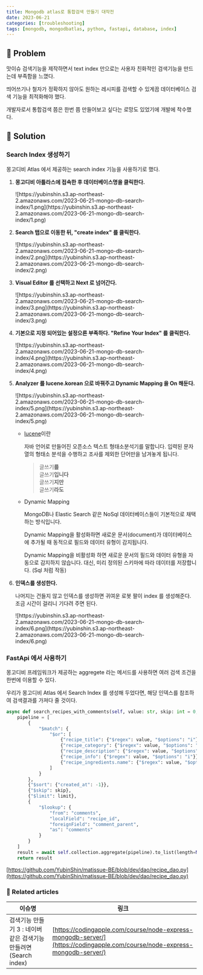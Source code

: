 ```yaml
---
title: Mongodb atlas로 통합검색 만들기 대작전
date: 2023-06-21
categories: [troubleshooting]
tags: [mongodb, mongodbatlas, python, fastapi, database, index]
---
```


## 🤔 Problem

맛이슈 검색기능을 제작하면서 text index 만으로는 사용자 친화적인 검색기능을 만드는데 부족함을 느꼈다.

띄어쓰기나 철자가 정확하지 않아도 원하는 레시피를 검색할 수 있게끔 데이터베이스 검색 기능을 최적화해야 했다.

개발자로서 통합검색 쯤은 한번 쯤 만들어보고 싶다는 로망도 있었기에 개발에 착수했다.


## 🌱 Solution

### Search Index 생성하기

몽고디비 Atlas 에서 제공하는 search index 기능을 사용하기로 했다.

1. **몽고디비 아틀라스에 접속한 후 데이터베이스명을 클릭한다.**

   <div markdown="block" style="width: 80%;">
   ![https://yubinshin.s3.ap-northeast-2.amazonaws.com/2023-06-21-mongo-db-search-index/1.png](https://yubinshin.s3.ap-northeast-2.amazonaws.com/2023-06-21-mongo-db-search-index/1.png)
   </div>

2. **Search 탭으로 이동한 뒤, "create index" 를 클릭한다.**

    <div markdown="block" style="width: 80%;">
    ![https://yubinshin.s3.ap-northeast-2.amazonaws.com/2023-06-21-mongo-db-search-index/2.png](https://yubinshin.s3.ap-northeast-2.amazonaws.com/2023-06-21-mongo-db-search-index/2.png)
    </div>

3. **Visual Editor 를 선택하고 Next 로 넘어간다.**

    <div markdown="block" style="width: 80%;">
    ![https://yubinshin.s3.ap-northeast-2.amazonaws.com/2023-06-21-mongo-db-search-index/3.png](https://yubinshin.s3.ap-northeast-2.amazonaws.com/2023-06-21-mongo-db-search-index/3.png)
    </div>

4. **기본으로 지정 되어있는 설정으론 부족하다. "Refine Your Index" 를 클릭한다.**

    <div markdown="block" style="width: 80%;">
    ![https://yubinshin.s3.ap-northeast-2.amazonaws.com/2023-06-21-mongo-db-search-index/4.png](https://yubinshin.s3.ap-northeast-2.amazonaws.com/2023-06-21-mongo-db-search-index/4.png)
    </div>

5. **Analyzer 를 lucene.korean 으로 바꿔주고 Dynamic Mapping 을 On 해둔다.**

    <div markdown="block" style="width: 80%;">
    ![https://yubinshin.s3.ap-northeast-2.amazonaws.com/2023-06-21-mongo-db-search-index/5.png](https://yubinshin.s3.ap-northeast-2.amazonaws.com/2023-06-21-mongo-db-search-index/5.png)
    </div>

    - [lucene](https://ko.wikipedia.org/wiki/%EC%95%84%ED%8C%8C%EC%B9%98_%EB%A3%A8%EC%94%AC)이란

        자바 언어로 만들어진 오픈소스 텍스트 형태소분석기를 말합니다.
        입력된 문자열의 형태소 분석을 수행하고 조사를 제외한 단어만을 남겨놓게 됩니다.

        > 글쓰기**를** <br/>
        > 글쓰기**입니다** <br/>
        > 글쓰기**지만** <br/>
        > 글쓰기**라도** <br/>


    - Dynamic Mapping

        MongoDB나 Elastic Search 같은 NoSql 데이터베이스들이 기본적으로 채택하는 방식입니다.
        
        Dynamic Mapping을 활성화하면 새로운 문서(document)가 데이터베이스에 추가될 때 동적으로 필드와 데이터 유형이 감지됩니다. 

        Dynamic Mapping을 비활성화 하면 새로운 문서의 필드와 데이터 유형을 자동으로 감지하지 않습니다. 대신, 미리 정의된 스키마에 따라 데이터를 저장합니다. (Sql 처럼 작동)

6. **인덱스를 생성한다.**

    나머지는 건들지 않고 인덱스를 생성하면 귀여운 로봇 팔이 index 를 생성해준다. 조금 시간이 걸리니 기다려 주면 된다.

    <div markdown="block" style="width: 80%;">
    ![https://yubinshin.s3.ap-northeast-2.amazonaws.com/2023-06-21-mongo-db-search-index/6.png](https://yubinshin.s3.ap-northeast-2.amazonaws.com/2023-06-21-mongo-db-search-index/6.png)
    </div>

### FastApi 에서 사용하기

몽고디비 프레임워크가 제공하는 aggregete 라는 메서드를 사용하면 여러 검색 조건을 한번에 이용할 수 있다.

우리가 몽고디비 Atlas 에서 Search Index 를 생성해 두었다면, 해당 인덱스를 참조하여 검색결과를 가져다 줄 것이다.

```python
async def search_recipes_with_comments(self, value: str, skip: int = 0, limit: int = 160):
    pipeline = [
        {
            "$match": {
                "$or": [
                    {"recipe_title": {"$regex": value, "$options": "i"}},
                    {"recipe_category": {"$regex": value, "$options": "i"}},
                    {"recipe_description": {"$regex": value, "$options": "i"}},
                    {"recipe_info": {"$regex": value, "$options": "i"}},
                    {"recipe_ingredients.name": {"$regex": value, "$options": "i"}},
                ]
            }
        },
        {"$sort": {"created_at": -1}},
        {"$skip": skip},
        {"$limit": limit},
        {
            "$lookup": {
                "from": "comments",
                "localField": "recipe_id",
                "foreignField": "comment_parent",
                "as": "comments"
            }
        }
    ]
    result = await self.collection.aggregate(pipeline).to_list(length=None)
    return result
```

[https://github.com/YubinShin/matissue-BE/blob/dev/dao/recipe_dao.py](https://github.com/YubinShin/matissue-BE/blob/dev/dao/recipe_dao.py)



### 📎 Related articles

| 이슈명                                                          | 링크                                                                                                                       |
| --------------------------------------------------------------- | -------------------------------------------------------------------------------------------------------------------------- |
| 검색기능 만들기 3 : 네이버같은 검색기능 만들려면 (Search index) | [https://codingapple.com/course/node-express-mongodb-server/](https://codingapple.com/course/node-express-mongodb-server/) |
